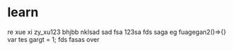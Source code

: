 # learn
re
xue xi
zy_xu123
bhjbb
nklsad
sad
fsa
123sa
fds
saga
eg
fuagegan2()=>{}
var tes
gargt = 1;
fds
fasas
over